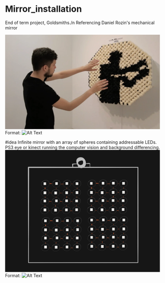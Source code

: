 # Mirror_installation
End of term project, Goldsmiths./n
Referencing Daniel Rozin's mechanical mirror

![GitHub Logo](/images/mech_mirrors.png)
Format: ![Alt Text](url)

#idea
Infinite mirror with an array of spheres containing addressable LEDs.
PS3 eye or kinect running the computer vision and background differencing.
![GitHub Logo](/images/mirror_sketch.jpg)
Format: ![Alt Text](url)